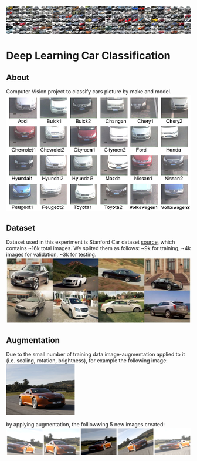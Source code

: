
![banner Image](Graphs/class_montage.jpg?raw=true "banner")

# Deep Learning Car Classification

## About
Computer Vision project to classify cars picture by make and model. 
</br>
![Car Classification Cam Image](Graphs/car_classification_security_cam.png?raw=true "Car Classification Cam")


## Dataset
Dataset used in this experiment is Stanford Car dataset [source](http://ai.stanford.edu/~jkrause/cars/car_dataset.html), which contains ~16k total images. We splited them as follows: ~9k for training, ~4k images for validation, ~3k for testing. 
</br> 
![Dataset Example Image](Graphs/dataset.jpg?raw=true "Dataset Example")


## Augmentation

Due to the small number of training data image-augmentation applied to it (i.e. scaling, rotation, brightness), for example the following image:
</br>
<img src="Graphs/Augmentation_original.jpg" height="140">

by applying augmentation, the folllowwing 5 new images created:
![Augmentation Result Images](Graphs/Augmentation2.png?raw=true "Augmentation Result")


